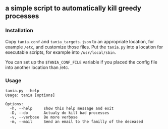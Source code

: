 ## a simple script to automatically kill greedy processes

### Installation

Copy `tania.conf` and `tania_targets.json` to an appropriate location, for
example `/etc`, and customize those files. Put the `tania.py` into a location
for executable scripts, for example into `/usr/local/sbin`.

You can set up the `$TANIA_CONF_FILE` variable if you placed the config file
into another location than /etc.

### Usage

```
tania.py --help
Usage: tania [options]

Options:
  -h, --help     show this help message and exit
  -D, --do       Actualy do kill bad processes
  -v, --verbose  Be more verbose
  -m, --mail     Send an email to the familly of the deceased
```